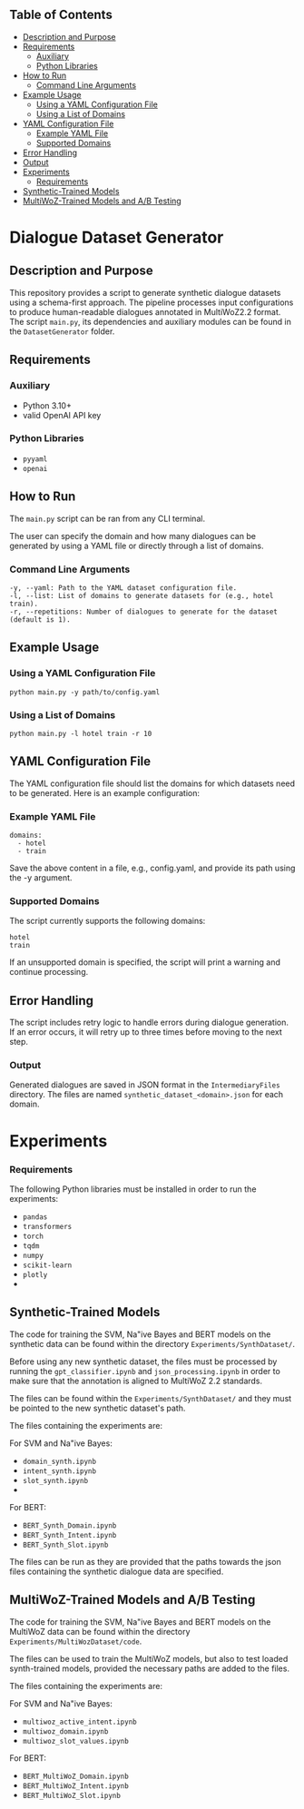 ## Table of Contents
- [Description and Purpose](#description-and-purpose)
- [Requirements](#requirements)
  - [Auxiliary](#auxiliary)
  - [Python Libraries](#python-libraries)
- [How to Run](#how-to-run)
  - [Command Line Arguments](#command-line-arguments)
- [Example Usage](#example-usage)
  - [Using a YAML Configuration File](#using-a-yaml-configuration-file)
  - [Using a List of Domains](#using-a-list-of-domains)
- [YAML Configuration File](#yaml-configuration-file)
  - [Example YAML File](#example-yaml-file)
  - [Supported Domains](#supported-domains)
- [Error Handling](#error-handling)
- [Output](#output)
- [Experiments](#experiments)
  - [Requirements](#requirements-1)
- [Synthetic-Trained Models](#synthetic-trained-models)
- [MultiWoZ-Trained Models and A/B Testing](#multiwoz-trained-models-and-ab-testing)

# Dialogue Dataset Generator

## Description and Purpose
This repository provides a script to generate synthetic dialogue datasets using a schema-first approach. The pipeline processes input configurations to produce human-readable dialogues annotated in MultiWoZ2.2 format. The script `main.py`, its dependencies and auxiliary modules can be found in the `DatasetGenerator` folder.

## Requirements
### Auxiliary
- Python 3.10+
- valid OpenAI API key
### Python Libraries
- `pyyaml`
- `openai`

## How to Run
The `main.py` script can be ran from any CLI terminal.

The user can specify the domain and how many dialogues can be generated by using a YAML file or directly through a list of domains.

### Command Line Arguments

    -y, --yaml: Path to the YAML dataset configuration file.
    -l, --list: List of domains to generate datasets for (e.g., hotel train).
    -r, --repetitions: Number of dialogues to generate for the dataset (default is 1).

## Example Usage
### Using a YAML Configuration File

    python main.py -y path/to/config.yaml

### Using a List of Domains

    python main.py -l hotel train -r 10

## YAML Configuration File

The YAML configuration file should list the domains for which datasets need to be generated. Here is an example configuration:

### Example YAML File
    domains:
      - hotel
      - train

Save the above content in a file, e.g., config.yaml, and provide its path using the -y argument.

### Supported Domains

The script currently supports the following domains:

    hotel
    train

If an unsupported domain is specified, the script will print a warning and continue processing.

## Error Handling

The script includes retry logic to handle errors during dialogue generation. If an error occurs, it will retry up to three times before moving to the next step.
### Output

Generated dialogues are saved in JSON format in the `IntermediaryFiles` directory. The files are named `synthetic_dataset_<domain>.json` for each domain.

# Experiments

### Requirements 

The following Python libraries must be installed in order to run the experiments:
- `pandas`
- `transformers`
- `torch`
- `tqdm`
- `numpy`
- `scikit-learn`
- `plotly`
- 
## Synthetic-Trained Models

The code for training the SVM, Na\"ive Bayes and BERT models on the synthetic data can be found within the directory `Experiments/SynthDataset/`.

Before using any new synthetic dataset, the files must be processed by running the `gpt_classifier.ipynb` and `json_processing.ipynb` in order to make sure that the annotation is aligned to MultiWoZ 2.2 standards. 

The files can be found within the `Experiments/SynthDataset/` and they must be pointed to the new synthetic dataset's path.

The files containing the experiments are:

For SVM and Na\"ive Bayes:
- `domain_synth.ipynb`
- `intent_synth.ipynb`
- `slot_synth.ipynb`
- 
For BERT:
- `BERT_Synth_Domain.ipynb`
- `BERT_Synth_Intent.ipynb`
- `BERT_Synth_Slot.ipynb`

The files can be run as they are provided that the paths towards the json files containing the synthetic dialogue data are specified.

## MultiWoZ-Trained Models and A/B Testing

The code for training the SVM, Na\"ive Bayes and BERT models on the MultiWoZ data can be found within the directory `Experiments/MultiWozDataset/code`.

The files can be used to train the MultiWoZ models, but also to test loaded synth-trained models, provided the necessary paths are added to the files.

The files containing the experiments are:

For SVM and Na\"ive Bayes:
- `multiwoz_active_intent.ipynb`
- `multiwoz_domain.ipynb`
- `multiwoz_slot_values.ipynb`

For BERT:
- `BERT_MultiWoZ_Domain.ipynb`
- `BERT_MultiWoZ_Intent.ipynb`
- `BERT_MultiWoZ_Slot.ipynb`


